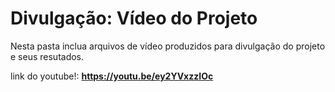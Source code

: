# Divulgação: Vídeo do Projeto

Nesta pasta inclua arquivos de vídeo produzidos para divulgação do projeto e seus resutados.

link do youtube!: **https://youtu.be/ey2YVxzzIOc**

